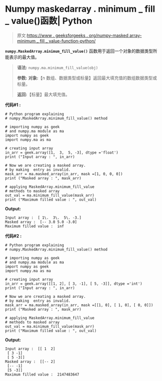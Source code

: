 # Numpy maskedarray . minimum _ fill _ value()函数| Python

> 原文:[https://www . geeksforgeeks . org/numpy-masked array-minimum _ fill _ value-function-python/](https://www.geeksforgeeks.org/numpy-maskedarray-minimum_fill_value-function-python/)

**`numpy.MaskedArray.minimum_fill_value()`** 函数用于返回一个对象的数据类型所能表示的最大值。

> **语法:** `numpy.ma.minimum_fill_value(obj)`
> 
> **参数:**
> **对象:**【n 数组、数据类型或标量】返回最大填充值的数组数据类型或标量。
> 
> **返回:**【标量】最大填充值。

**代码#1 :**

```
# Python program explaining
# numpy.MaskedArray.minimum_fill_value() method 

# importing numpy as geek  
# and numpy.ma module as ma 
import numpy as geek 
import numpy.ma as ma 

# creating input array  
in_arr = geek.array([1,  3,  5, -3], dtype ='float')
print ("Input array : ", in_arr) 

# Now we are creating a masked array. 
# by making  entry as invalid.  
mask_arr = ma.masked_array(in_arr, mask =[1, 0, 0, 0]) 
print ("Masked array : ", mask_arr) 

# applying MaskedArray.minimum_fill_value    
# methods to masked array
out_val = ma.minimum_fill_value(mask_arr) 
print ("Maximum filled value : ", out_val) 
```

**Output:**

```
Input array :  [ 1\.  3\.  5\. -3.]
Masked array :  [-- 3.0 5.0 -3.0]
Maximum filled value :  inf

```

**代码#2 :**

```
# Python program explaining
# numpy.MaskedArray.minimum_fill_value() method 

# importing numpy as geek  
# and numpy.ma module as ma 
import numpy as geek 
import numpy.ma as ma 

# creating input array  
in_arr = geek.array([[1, 2], [ 3, -1], [ 5, -3]], dtype ='int')
print ("Input array : ", in_arr) 

# Now we are creating a masked array. 
# by making  entry as invalid.  
mask_arr = ma.masked_array(in_arr, mask =[[1, 0], [ 1, 0], [ 0, 0]]) 
print ("Masked array : ", mask_arr) 

# applying MaskedArray.minimum_fill_value    
# methods to masked array
out_val = ma.minimum_fill_value(mask_arr) 
print ("Maximum filled value : ", out_val) 
```

**Output:**

```
Input array :  [[ 1  2]
 [ 3 -1]
 [ 5 -3]]
Masked array :  [[-- 2]
 [-- -1]
 [5 -3]]
Maximum filled value :  2147483647

```